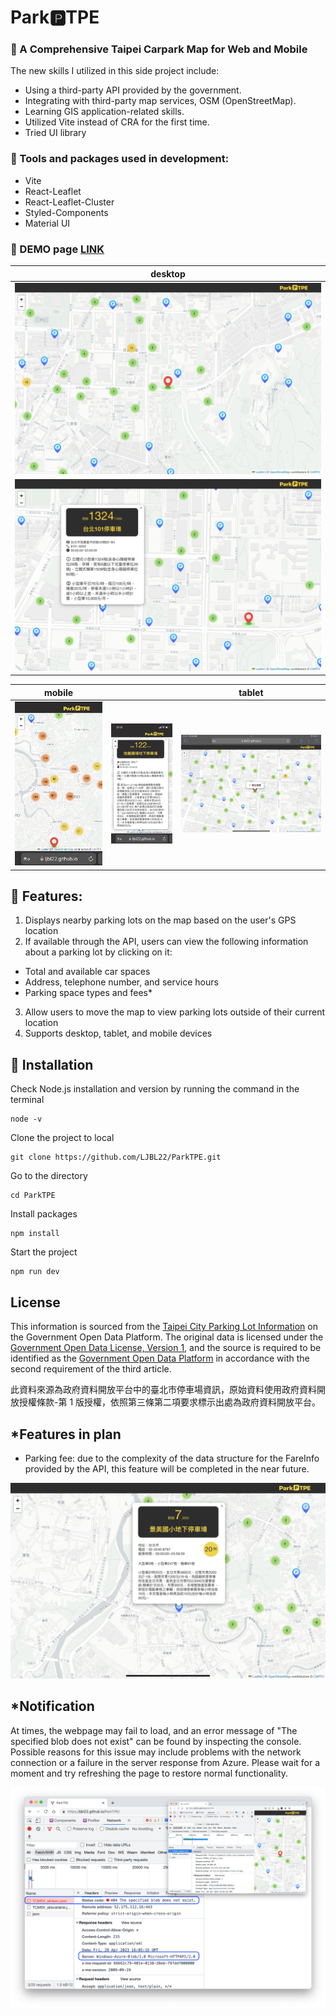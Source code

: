 # Park&#x1F17F;TPE

### :red_car: A Comprehensive Taipei Carpark Map for Web and Mobile

The new skills I utilized in this side project include:

- Using a third-party API provided by the government.
- Integrating with third-party map services, OSM (OpenStreetMap).
- Learning GIS application-related skills.
- Utilized Vite instead of CRA for the first time.
- Tried UI library

### :minibus: Tools and packages used in development:

- Vite
- React-Leaflet
- React-Leaflet-Cluster
- Styled-Components
- Material UI

### :taxi: DEMO page [LINK](https://ljbl22.github.io/ParkTPE/)

| desktop                                |
| -------------------------------------- |
| ![intro](./public/intro.png)           |
| ![popup-info](./public/popup-info.png) |

| mobile                         |                                            | tablet                         |
| ------------------------------ | ------------------------------------------ | ------------------------------ |
| ![mobile](./public/mobile.jpg) | ![mobile-popup](./public/mobile-popup.jpg) | ![tablet](./public/tablet.png) |

## :blue_car: Features:

1. Displays nearby parking lots on the map based on the user's GPS location
2. If available through the API, users can view the following information about a parking lot by clicking on it:

- Total and available car spaces
- Address, telephone number, and service hours
- Parking space types and fees*

3. Allow users to move the map to view parking lots outside of their current location
4. Supports desktop, tablet, and mobile devices

## :truck: Installation

Check Node.js installation and version by running the command in the terminal

```
node -v
```

Clone the project to local

```
git clone https://github.com/LJBL22/ParkTPE.git
```

Go to the directory

```
cd ParkTPE
```

Install packages

```
npm install
```

Start the project

```
npm run dev
```

## License

This information is sourced from the [Taipei City Parking Lot Information](https://data.gov.tw/dataset/128435) on the Government Open Data Platform. The original data is licensed under the [Government Open Data License, Version 1](https://data.gov.tw/license), and the source is required to be identified as the [Government Open Data Platform](https://data.gov.tw/) in accordance with the second requirement of the third article.

此資料來源為政府資料開放平台中的臺北市停車場資訊，原始資料使用政府資料開放授權條款-第 1 版授權，依照第三條第二項要求標示出處為政府資料開放平台。

## *Features in plan

- Parking fee: due to the complexity of the data structure for the FareInfo provided by the API, this feature will be completed in the near future.

![fareInfo](./public/fareInfo.png)

## *Notification

At times, the webpage may fail to load, and an error message of "The specified blob does not exist" can be found by inspecting the console. Possible reasons for this issue may include problems with the network connection or a failure in the server response from Azure. Please wait for a moment and try refreshing the page to restore normal functionality.

![blob](./public/blob.png)


